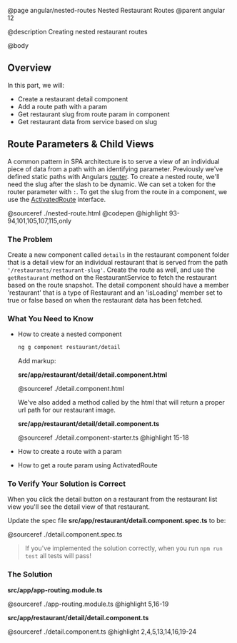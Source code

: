 @page angular/nested-routes Nested Restaurant Routes
@parent angular 12

@description Creating nested restaurant routes

@body

## Overview

In this part, we will:

- Create a restaurant detail component
- Add a route path with a param
- Get restaurant slug from route param in component
- Get restaurant data from service based on slug

## Route Parameters & Child Views

A common pattern in SPA architecture is to serve a view of an individual piece of data from a path with an identifying parameter. Previously we've defined static paths with Angulars <a href="https://angular.io/guide/router" target="_blank">router</a>. To create a nested route, we'll need the slug after the slash to be dynamic. We can set a token for the router parameter with `:`. To get the slug from the route in a component, we use the <a href="https://angular.io/api/router/ActivatedRoute" target="_blank">ActivatedRoute</a> interface.

@sourceref ./nested-route.html
@codepen
@highlight 93-94,101,105,107,115,only

### The Problem

Create a new component called `details` in the restaurant component folder that is a detail view for an individual restaurant that is served from the path `'/restaurants/restaurant-slug'`. Create the route as well, and use the `getRestaurant` method on the RestaurantService to fetch the restaurant based on the route snapshot. The detail component should have a member 'restaurant' that is a type of Restaurant and an 'isLoading' member set to true or false based on when the restaurant data has been fetched.

### What You Need to Know

- How to create a nested component

  ```bash
  ng g component restaurant/detail
  ```

  Add markup:

  __src/app/restaurant/detail/detail.component.html__

  @sourceref ./detail.component.html

  We've also added a method called by the html that will return a proper url path for our restaurant image.

  __src/app/restaurant/detail/detail.component.ts__

  @sourceref ./detail.component-starter.ts
  @highlight 15-18

- How to create a route with a param
- How to get a route param using ActivatedRoute

### To Verify Your Solution is Correct

When you click the detail button on a restaurant from the restaurant list view you'll see the detail view of that restaurant.

Update the spec file  __src/app/restaurant/detail.component.spec.ts__ to be:

@sourceref ./detail.component.spec.ts

> If you've implemented the solution correctly, when you run `npm run test` all tests will pass!

### The Solution

__src/app/app-routing.module.ts__

@sourceref ./app-routing.module.ts
@highlight 5,16-19

__src/app/restaurant/detail/detail.component.ts__

@sourceref ./detail.component.ts
@highlight 2,4,5,13,14,16,19-24